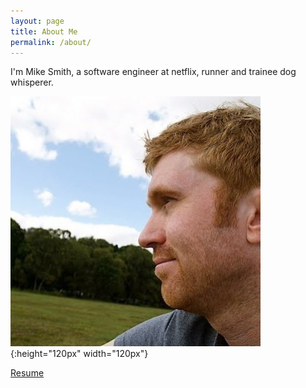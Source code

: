 ```yaml
---
layout: page
title: About Me
permalink: /about/
---
```


I'm Mike Smith, a software engineer at netflix, runner and trainee dog whisperer.

![Mike](/assets/mike.jpg){:height="120px" width="120px"}


[Resume](/resume.html)

